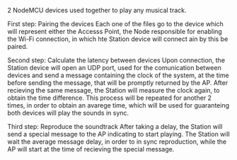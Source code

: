 2 NodeMCU devices used together to play any musical track.

First step: Pairing the devices
Each one of the files go to the device which will represent either the Accesss Point, the Node responsible for enabling the Wi-Fi connection, in which hte Station device will connect ain by this be paired.

Second step: Calculate the latency between devices
Upon connection, the Station device will open an UDP port, used for the comunication between devices and send a message containing the clock of the system, at the time before sending the message, that will be promptly returned by the AP. After recieving the same message, the Station will measure the clock again, to obtain the time difference. This process will be repeated for another 2 times, in order to obtain an avarege time, which will be used for guaranteing both devices will play the sounds in sync.

Third step: Reproduce the soundtrack
After taking a delay, the Station will send a special message to the AP indicating to start playing. The Station will wait the average message delay, in order to in sync reproduction, while the AP will start at the time of recieving the special message.
